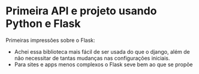 # Primeira API e projeto usando Python e Flask

Primeiras impressões sobre o Flask:
- Achei essa biblioteca mais fácil de ser usada do que o django, além de não necessitar de tantas mudanças nas configurações iniciais.
- Para sites e apps menos complexos o Flask seve bem ao que se propõe
